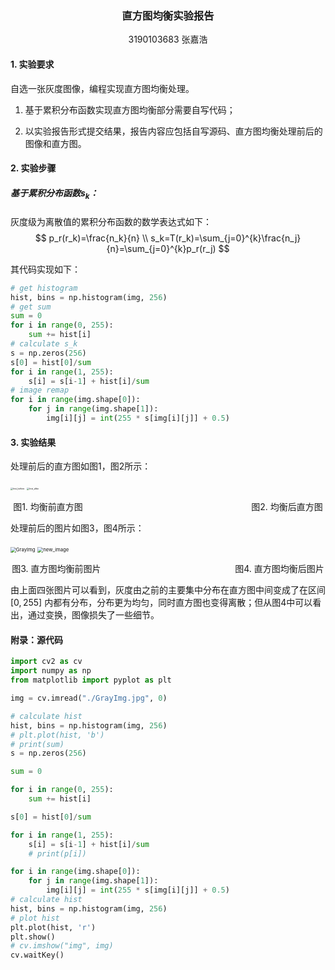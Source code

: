 <center><h3>直方图均衡实验报告</h3></center>

<center>3190103683 张嘉浩</center>

#### 1. 实验要求

自选一张灰度图像，编程实现直方图均衡处理。

1. 基于累积分布函数实现直方图均衡部分需要自写代码；

2. 以实验报告形式提交结果，报告内容应包括自写源码、直方图均衡处理前后的图像和直方图。



#### 2. 实验步骤

##### 基于累积分布函数$s_k$：

灰度级为离散值的累积分布函数的数学表达式如下：
$$
p_r(r_k)=\frac{n_k}{n} \\
s_k=T(r_k)=\sum_{j=0}^{k}\frac{n_j}{n}=\sum_{j=0}^{k}p_r(r_j)
$$

其代码实现如下：

```python
# get histogram
hist, bins = np.histogram(img, 256)
# get sum
sum = 0
for i in range(0, 255):
    sum += hist[i]
# calculate s_k
s = np.zeros(256) 
s[0] = hist[0]/sum
for i in range(1, 255):
    s[i] = s[i-1] + hist[i]/sum
# image remap
for i in range(img.shape[0]):
    for j in range(img.shape[1]):
        img[i][j] = int(255 * s[img[i][j]] + 0.5)
```







#### 3. 实验结果

处理前后的直方图如图1，图2所示：

<img src="./code/hist_before.png" alt="hist_before" style="zoom:25%;" /> <img src="./code/hist_after.png" alt="hist_after" style="zoom:25%;" />

<center>图1. 均衡前直方图&ensp; &ensp; &ensp; &ensp; &ensp; &ensp; &ensp; &ensp; &ensp; &ensp; &ensp; &ensp; &ensp; &ensp; &ensp; &ensp; &ensp; &ensp; &ensp; &ensp; &ensp; &ensp; &ensp; &ensp; &ensp;图2. 均衡后直方图</center>

处理前后的图片如图3，图4所示：

<img src="./code/GrayImg.jpg" alt="GrayImg" style="zoom:55%;" /> <img src="./code/new_image.jpg" alt="new_image" style="zoom:55%;" />

<center>图3. 直方图均衡前图片&ensp; &ensp; &ensp; &ensp; &ensp; &ensp; &ensp; &ensp; &ensp; &ensp; &ensp; &ensp; &ensp; &ensp; &ensp; &ensp; &ensp; &ensp; &ensp; &ensp;图4. 直方图均衡后图片</center>

由上面四张图片可以看到，灰度由之前的主要集中分布在直方图中间变成了在区间 $[0,255]$ 内都有分布，分布更为均匀，同时直方图也变得离散；但从图4中可以看出，通过变换，图像损失了一些细节。



#### 附录：源代码

```python
import cv2 as cv
import numpy as np
from matplotlib import pyplot as plt

img = cv.imread("./GrayImg.jpg", 0)

# calculate hist
hist, bins = np.histogram(img, 256)
# plt.plot(hist, 'b')
# print(sum)
s = np.zeros(256)

sum = 0

for i in range(0, 255):
    sum += hist[i]

s[0] = hist[0]/sum

for i in range(1, 255):
    s[i] = s[i-1] + hist[i]/sum
    # print(p[i])

for i in range(img.shape[0]):
    for j in range(img.shape[1]):
        img[i][j] = int(255 * s[img[i][j]] + 0.5)
# calculate hist
hist, bins = np.histogram(img, 256)
# plot hist
plt.plot(hist, 'r')
plt.show()
# cv.imshow("img", img)
cv.waitKey()
```
